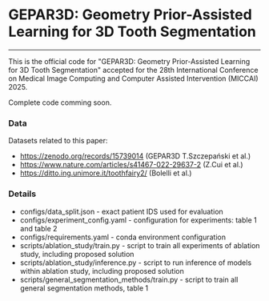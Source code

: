 # GEPAR3D: Geometry Prior-Assisted Learning for 3D Tooth Segmentation
---
This is the official code for "GEPAR3D: Geometry Prior-Assisted Learning for 3D Tooth Segmentation" accepted for the 28th International Conference on Medical Image Computing and Computer Assisted Intervention (MICCAI) 2025.

Complete code comming soon.

### Data
Datasets related to this paper:
- https://zenodo.org/records/15739014 (GEPAR3D T.Szczepański et al.)
- https://www.nature.com/articles/s41467-022-29637-2 (Z.Cui et al.)
- https://ditto.ing.unimore.it/toothfairy2/ (Bolelli et al.)


### Details

- configs/data_split.json - exact patient IDS used for evaluation
- configs/experiment_config.yaml - configuration for experiments: table 1 and table 2
- configs/requirements.yaml - conda environment configuration
- scripts/ablation_study/train.py - script to train all experiments of ablation study, including proposed solution
- scripts/ablation_study/inference.py - script to run inference of models within ablation study, including proposed solution
- scripts/general_segmentation_methods/train.py - script to train all general segmentation methods, table 1
